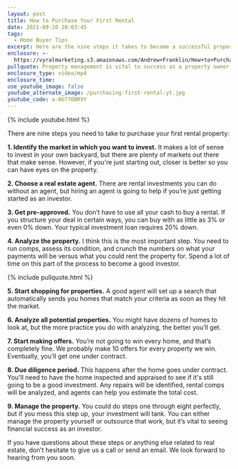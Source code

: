 ```yaml
---
layout: post
title: How to Purchase Your First Rental
date: 2021-09-20 20:03:45
tags:
  - Home Buyer Tips
excerpt: Here are the nine steps it takes to become a successful property investor.
enclosure: >-
  https://vyralmarketing.s3.amazonaws.com/Andrew+Franklin/How+to+Purchase+Your+First+Rental.mp4
pullquote: Property management is vital to success as a property owner.
enclosure_type: video/mp4
enclosure_time:
use_youtube_image: false
youtube_alternate_image: /purchasing-first-rental-yt.jpg
youtube_code: a-8b776NRVY
---
```

{% include youtube.html %}

There are nine steps you need to take to purchase your first rental property:

**1\. Identify the market in which you want to invest.** It makes a lot of sense to invest in your own backyard, but there are plenty of markets out there that make sense. However, if you're just starting out, closer is better so you can have eyes on the property.

**2\. Choose a real estate agent.** There are rental investments you can do without an agent, but hiring an agent is going to help if you’re just getting started as an investor.

**3\. Get pre-approved.** You don’t have to use all your cash to buy a rental. If you structure your deal in certain ways, you can buy with as little as 3% or even 0% down. Your typical investment loan requires 20% down.

**4\. Analyze the property.** I think this is the most important step. You need to run comps, assess its condition, and crunch the numbers on what your payments will be versus what you could rent the property for. Spend a lot of time on this part of the process to become a good investor.

{% include pullquote.html %}

**5\. Start shopping for properties.** A good agent will set up a search that automatically sends you homes that match your criteria as soon as they hit the market.

**6\. Analyze all potential properties.** You might have dozens of homes to look at, but the more practice you do with analyzing, the better you’ll get.

**7\. Start making offers.** You’re not going to win every home, and that’s completely fine. We probably make 10 offers for every property we win. Eventually, you’ll get one under contract.

**8\. Due diligence period.** This happens after the home goes under contract. You'll need to have the home inspected and appraised to see if it's still going to be a good investment. Any repairs will be identified, rental comps will be analyzed, and agents can help you estimate the total cost.

**9\. Manage the property.** You could do steps one through eight perfectly, but if you mess this step up, your investment will tank. You can either manage the property yourself or outsource that work, but it’s vital to seeing financial success as an investor.

If you have questions about these steps or anything else related to real estate, don’t hesitate to give us a call or send an email. We look forward to hearing from you soon.

